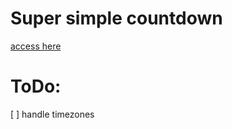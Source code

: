 # Super simple countdown
[access here](https://only1thor.github.io/countdown/)

# ToDo:
[ ] handle timezones
